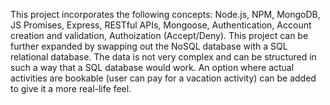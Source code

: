 This project incorporates the following concepts:
  Node.js,
  NPM,
  MongoDB,
  JS Promises,
  Express,
  RESTful APIs,
  Mongoose,
  Authentication,
  Account creation and validation,
  Authoization (Accept/Deny).
This project can be further expanded by swapping out the NoSQL database with a SQL relational database. The data is not very complex and can be structured in such a way that a SQL database would work. An option where actual activities are bookable (user can pay for a vacation activity) can be added to give it a more real-life feel. 
